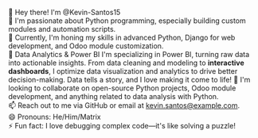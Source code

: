👋 Hey there! I'm @Kevin-Santos15  
👀 I'm passionate about Python programming, especially building custom modules and automation scripts.  
🌱 Currently, I'm honing my skills in advanced Python, Django for web development, and Odoo module customization.  
🚀 Data Analytics & Power BI
I'm specializing in Power BI, turning raw data into actionable insights. From data cleaning and modeling to **interactive dashboards**, I optimize data visualization and analytics to drive better decision-making. Data tells a story, and I love making it come to life!
💞️ I'm looking to collaborate on open-source Python projects, Odoo module development, and anything related to data analysis with Python.  
📫 Reach out to me via GitHub or email at kevin.santos@example.com.  
😄 Pronouns: He/Him/Matrix  
⚡ Fun fact: I love debugging complex code—it's like solving a puzzle!  

<!---
Kevin-Santos15/Kevin-Santos15 is a ✨ special ✨ repository because its `README.md` (this file) appears on your GitHub profile.
You can click the Preview link to take a look at your changes.
--->

